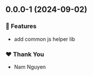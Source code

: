 ## 0.0.0-1 (2024-09-02)


### 🚀 Features

- add common js helper lib


### ❤️  Thank You

- Nam Nguyen